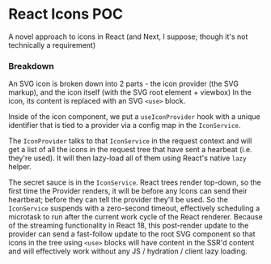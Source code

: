 # React Icons POC

A novel approach to icons in React (and Next, I suppose; though it's not technically a requirement)

### Breakdown

An SVG icon is broken down into 2 parts - the icon provider (the SVG markup), and the icon itself (with the SVG root element + viewbox)
In the icon, its content is replaced with an SVG `<use>` block.

Inside of the icon component, we put a `useIconProvider` hook with a unique identifier that is tied to a provider via a config map in the `IconService`.

The `IconProvider` talks to that `IconService` in the request context and will get a list of all the icons in the request tree that have sent a hearbeat (i.e. they're used). It will then lazy-load all of them using React's native `lazy` helper.

The secret sauce is in the `IconService`. React trees render top-down, so the first time the Provider renders, it will be before any Icons can send their heartbeat; before they can tell the provider they'll be used. So the `IconService` suspends with a zero-second timeout, effectively scheduling a microtask to run after the current work cycle of the React renderer. Because of the streaming functionality in React 18, this post-render update to the provider can send a fast-follow update to the root SVG component so that icons in the tree using `<use>` blocks will have content in the SSR'd content and will effectively work without any JS / hydration / client lazy loading.
